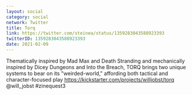 ```yaml
---
layout: social
category: social
network: Twitter
title: Torq
link: https://twitter.com/steinea/status/1359283043588923393
twitterID: 1359283043588923393
date: 2021-02-09
---
```


Thematically inspired by Mad Max and Death Stranding and mechanically inspired by Dicey Dungeons and Into the Breach, TORQ brings two unique systems to bear on its "weirded-world," affording both tactical and character-focused play <https://kickstarter.com/projects/willjobst/torq> @will_jobst #zinequest3
